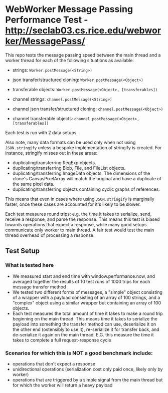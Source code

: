 # WebWorker Message Passing Performance Test - http://seclab03.cs.rice.edu/webworker/MessagePass/

This repo tests the message passing speed between the main thread and a worker thread
for each of the following situations as available:

- strings: `Worker.postMessage(<String>)`
- json transfer/structured cloning: `Worker.postMessage(<Object>)`
- transferable objects: `Worker.postMessage(<Object>, [transferables])`

- channel strings: `channel.postMessage(<String>)`
- channel json transfer/structured cloning: `channel.postMessage(<Object>)`
- channel transferable objects: `channel.postMessage(<Object>, [transferables])`

Each test is run with 2 data setups.

Also note, many data formats can be used only when not using `JSON.stringify` unless
a bespoke implementation of stringify is created. For instance, stringify misses out
in these areas:

- duplicating/transferring RegExp objects.
- duplicating/transferring Blob, File, and FileList objects.
- duplicating/transferring ImageData objects. The dimensions of the clone's CanvasPixelArray will match the original and have a duplicate of the same pixel data.
- duplicating/transferring objects containing cyclic graphs of references.

This means that even in cases where using `JSON.stringify` is marginally faster, once these
cases are accounted for it's likely to be slower.

Each test measures round trips: e.g. the time it takes to serialize, send, receive a response,
and parse the response.  This means this test is biased towards operations that expect a response,
while many good setups communicate only worker to main thread. A fair test would test
the main thread overhead of processing a response.

## Test Setup

### What is tested here

- We measured start and end time with window.performance.now, and averaged together the results of 10 test runs of 1000 trips for each message transfer method
- We tested two different forms of messages, a "simple" object consisting of a wrapper with a payload consisting of an array of 100 strings, and a "complex" object using a similar wrapper but containing an array of 100 objects.
- Each test measures the total amount of time it takes to make a round trip beginning on the main thread. This means time it takes to serialize the payload into something the transfer method can use, deserialize it on the other end (ostensibly to use it), re-serialize it for transfer back, and de-serialize it again on the main thread. E.G. this measure the time it takes to complete a full request-response cycle

### Scenarios for which this is NOT a good benchmark include:

- operations that don't expect a response
- unidirectional operations (serialization cost only paid once, likely only by worker)
- operations that are triggered by a simple signal from the main thread but for which the worker will return a heavy payload